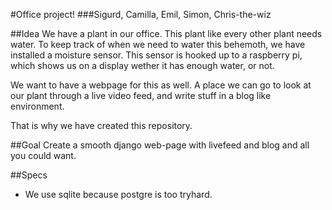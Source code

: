 #Office project!
###Sigurd, Camilla, Emil, Simon, Chris-the-wiz

##Idea
We have a plant in our office. This plant like every other plant needs water.
To keep track of when we need to water this behemoth, we have installed a
moisture sensor. This sensor is hooked up to a raspberry pi, which shows us
on a display wether it has enough water, or not.

We want to have a webpage for this as well. A place we can go to look at our
plant through a live video feed, and write stuff in a blog like environment.

That is why we have created this repository.

##Goal
Create a smooth django web-page with livefeed and blog and all you could want.

##Specs
- We use sqlite because postgre is too tryhard.

